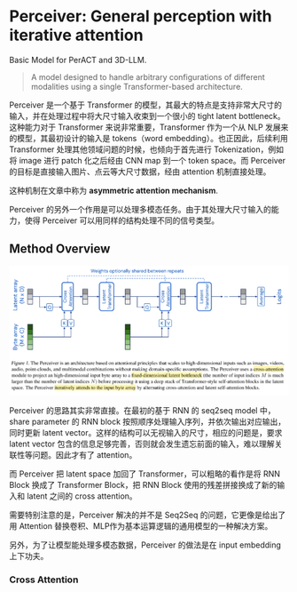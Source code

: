# Perceiver: General perception with iterative attention
Basic Model for PerACT and 3D-LLM.

> A model designed to handle arbitrary configurations of different modalities using a single Transformer-based architecture.

Perceiver 是一个基于 Transformer 的模型，其最大的特点是支持非常大尺寸的输入，并在处理过程中将大尺寸输入收束到一个很小的 tight latent bottleneck。这种能力对于 Transformer 来说非常重要，Transformer 作为一个从 NLP 发展来的模型，其最初设计的输入是 tokens（word embedding）。也正因此，后续利用 Transformer 处理其他领域问题的时候，也倾向于首先进行 Tokenization，例如将 image 进行 patch 化之后经由 CNN map 到一个 token space。而 Perceiver 的目标是直接输入图片、点云等大尺寸数据，经由 attention 机制直接处理。

这种机制在文章中称为 **asymmetric attention mechanism**.

Perceiver 的另外一个作用是可以处理多模态任务。由于其处理大尺寸输入的能力，使得 Perceiver 可以用同样的结构处理不同的信号类型。

## Method Overview

![](../imgs/Perceiver.png)

Perceiver 的思路其实非常直接。在最初的基于 RNN 的 seq2seq model 中，share parameter 的 RNN block 按照顺序处理输入序列，并依次输出对应输出，同时更新 latent vector。这样的结构可以无视输入的尺寸，相应的问题是，要求 latent vector 包含的信息足够完善，否则就会发生遗忘前面的输入，难以理解关联性等问题。因此才有了 attention。

而 Perceiver 把 latent space 加回了 Transformer，可以粗略的看作是将 RNN Block 换成了 Transformer Block，把 RNN Block 使用的残差拼接换成了新的输入和 latent 之间的 cross attention。

需要特别注意的是，Perceiver 解决的并不是 Seq2Seq 的问题，它更像是给出了用 Attention 替换卷积、MLP作为基本运算逻辑的通用模型的一种解决方案。

另外，为了让模型能处理多模态数据，Perceiver 的做法是在 input embedding 上下功夫。

### Cross Attention